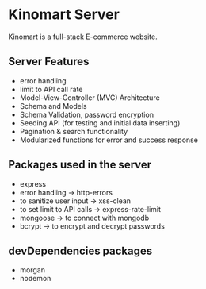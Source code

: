 # Kinomart Server
Kinomart is a full-stack E-commerce website.
<!-- 
## Live Server link
Hosted on Firebase -> [Click here](https://woodpecker-12.web.app/) -->

## Server Features

* error handling
* limit to API call rate
* Model-View-Controller (MVC) Architecture
* Schema and Models
* Schema Validation, password encryption
* Seeding API (for testing and initial data inserting)
* Pagination & search functionality
* Modularized functions for error and success response

## Packages used in the server

* express
* error handling -> http-errors
* to sanitize user input  -> xss-clean
* to set limit to API calls -> express-rate-limit
* mongoose -> to connect with mongodb
* bcrypt -> to encrypt and decrypt passwords

## devDependencies packages

* morgan
* nodemon